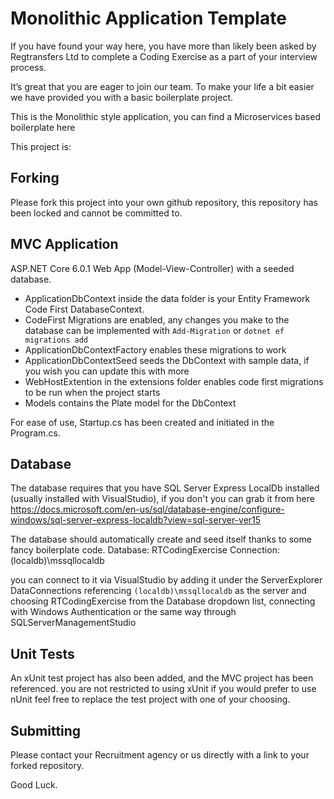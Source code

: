 # Monolithic Application Template

If you have found your way here, you have more than likely been asked by Regtransfers Ltd to complete a Coding Exercise as a part of your interview process. 

It’s great that you are eager to join our team. To make your life a bit easier we have provided you with a basic boilerplate project. 

This is the Monolithic style application, you can find a Microservices based boilerplate here

This project is:

## Forking
Please fork this project into your own github repository, this repository has been locked and cannot be committed to.

## MVC Application
ASP.NET Core 6.0.1 Web App (Model-View-Controller) with a seeded database.

- ApplicationDbContext inside the data folder is your Entity Framework Code First DatabaseContext.
- CodeFirst Migrations are enabled, any changes you make to the database can be implemented with 
  `Add-Migration` or `dotnet ef migrations add`
- ApplicationDbContextFactory enables these migrations to work
- ApplicationDbContextSeed seeds the DbContext with sample data, if you wish you can update this with more
- WebHostExtention in the extensions folder enables code first migrations to be run when the project starts
- Models contains the Plate model for the DbContext

For ease of use, Startup.cs has been created and initiated in the Program.cs.

## Database
The database requires that you have SQL Server Express LocalDb installed (usually installed with VisualStudio), if you don't you can grab it from here
https://docs.microsoft.com/en-us/sql/database-engine/configure-windows/sql-server-express-localdb?view=sql-server-ver15

The database should automatically create and seed itself thanks to some fancy boilerplate code.
Database: RTCodingExercise
Connection: (localdb)\mssqllocaldb

you can connect to it via VisualStudio by adding it under the ServerExplorer DataConnections referencing `(localdb)\mssqllocaldb` as the server and choosing RTCodingExercise from the Database dropdown list, connecting with Windows Authentication or the same way through SQLServerManagementStudio

## Unit Tests

An xUnit test project has also been added, and the MVC project has been referenced.
you are not restricted to using xUnit if you would prefer to use nUnit feel free to replace the test project with one of your choosing.

## Submitting
Please contact your Recruitment agency or us directly with a link to your forked repository.

Good Luck.

